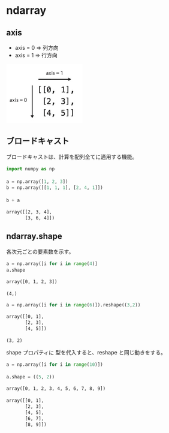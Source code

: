 # ndarray

## axis

- axis = 0 => 列方向
- axis = 1 => 行方向

![axis](img/np_01_01.jpg)


## ブロードキャスト
ブロードキャストは、計算を配列全てに適用する機能。

``` python
import numpy as np

a = np.array([1, 2, 3])
b = np.array([[1, 1, 1], [2, 4, 1]])

b + a
```

```
array([[2, 3, 4],
       [3, 6, 4]])
```

## ndarray.shape
各次元ごとの要素数を示す。


``` python
a = np.array([i for i in range(4)]
a.shape
```
```
array([0, 1, 2, 3])

(4,)
```
``` python
a = np.array([i for i in range(6)]).reshape((3,2))      
```
```
array([[0, 1],
       [2, 3],
       [4, 5]])

(3, 2)
```

shape プロパティに 型を代入すると、reshape と同じ動きをする。

``` python
a = np.array([i for i in range(10)])

a.shape = ((5, 2))
```
```
array([0, 1, 2, 3, 4, 5, 6, 7, 8, 9])

array([[0, 1],
       [2, 3],
       [4, 5],
       [6, 7],
       [8, 9]])
```
